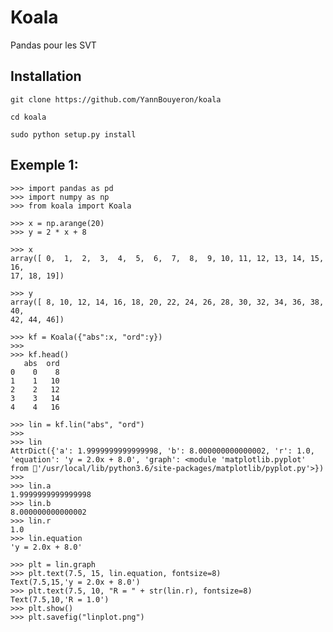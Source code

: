 # Koala

Pandas pour les SVT

## Installation

    git clone https://github.com/YannBouyeron/koala
    
    cd koala
    
    sudo python setup.py install
    
## Exemple 1:

    >>> import pandas as pd
    >>> import numpy as np
    >>> from koala import Koala
    
    >>> x = np.arange(20)
    >>> y = 2 * x + 8

    >>> x
    array([ 0,  1,  2,  3,  4,  5,  6,  7,  8,  9, 10, 11, 12, 13, 14, 15, 16,
    17, 18, 19])
    
    >>> y
    array([ 8, 10, 12, 14, 16, 18, 20, 22, 24, 26, 28, 30, 32, 34, 36, 38, 40,
    42, 44, 46])

    >>> kf = Koala({"abs":x, "ord":y})
    >>>
    >>> kf.head()
       abs  ord
    0    0    8
    1    1   10
    2    2   12
    3    3   14
    4    4   16

    >>> lin = kf.lin("abs", "ord")
    >>>
    >>> lin
    AttrDict({'a': 1.9999999999999998, 'b': 8.000000000000002, 'r': 1.0, 'equation': 'y = 2.0x + 8.0', 'graph': <module 'matplotlib.pyplot' from '/usr/local/lib/python3.6/site-packages/matplotlib/pyplot.py'>})
    >>>
    >>> lin.a
    1.9999999999999998
    >>> lin.b
    8.000000000000002
    >>> lin.r
    1.0
    >>> lin.equation
    'y = 2.0x + 8.0'

    >>> plt = lin.graph
    >>> plt.text(7.5, 15, lin.equation, fontsize=8)
    Text(7.5,15,'y = 2.0x + 8.0')
    >>> plt.text(7.5, 10, "R = " + str(lin.r), fontsize=8)
    Text(7.5,10,'R = 1.0')
    >>> plt.show()
    >>> plt.savefig("linplot.png")

